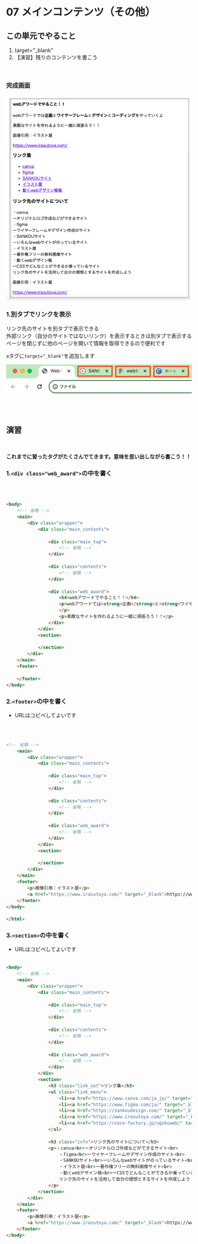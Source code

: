 # **07 メインコンテンツ（その他）**

## **この単元でやること**

1. target="_blank"
2. 【演習】残りのコンテンツを書こう

<br>

### **完成画面**

![html](img/07_img01.png)

### **1.別タブでリンクを表示**

リンク先のサイトを別タブで表示できる  
外部リンク（自分のサイトではないリンク）を表示するときは別タブで表示する  
ページを閉じずに他のページを開いて情報を取得できるので便利です

`a`タグに`target="_blank"`を追加します

![html](img/07_img02.png)

<br><br>


## **演習**

<br>

**これまでに習ったタグがたくさんでてきます。意味を思い出しながら書こう！！**

### **1.`<div class="web_award">`の中を書く**  
  
<br>

```html

<body>
    <!-- 省略 -->
    <main>
        <div class="wrapper">
            <div class="main_contents">
                
                <div class="main_top">
                    <!-- 省略 -->
                </div>
                
                <div class="contents">
                    <!-- 省略 -->
                </div>

                <div class="web_award">
                    <h4>webアワードでやること！！</h4>
                    <p>webアワードでは<strong>企画</strong>と<strong>ワイヤーフレーム</strong>と<strong>デザイン</strong>と<strong>コーディング</strong>をやっていくよ
                    </p>
                    <p>素敵なサイトを作れるように一緒に頑張ろう！！</p>
                </div>
            </div>
            <section>
                
            </section>
        </div>
    </main>
    <footer>
        
    </footer>
</body>

```

### **2.`<footer>`の中を書く**

- URLはコピペしてよいです

<br>

```html

<!-- 省略 -->
    <main>
        <div class="wrapper">
            <div class="main_contents">
                
                <div class="main_top">
                    <!-- 省略 -->
                </div>
                
                <div class="contents">
                    <!-- 省略 -->
                </div>

                <div class="web_award">
                    <!-- 省略 -->
                </div>
            </div>
            <section>
                
            </section>
        </div>
    </main>
    <footer>
        <p>画像引用：イラスト屋</p>
        <a href="https://www.irasutoya.com/" target="_blank">https://www.irasutoya.com/</a>
    </footer>
</body>

</html>
```

### **3.`<section>`の中を書く**  

- URLはコピペしてよいです
  
```html

<body>
    <!-- 省略 -->
    <main>
        <div class="wrapper">
            <div class="main_contents">
                
                <div class="main_top">
                    <!-- 省略 -->
                </div>
                
                <div class="contents">
                    <!-- 省略 -->
                </div>

                <div class="web_award">
                    <!-- 省略 -->
                </div>
            </div>
            <section>
                <h3 class="link_set">リンク集</h3>
                <ul class="link_menu">
                    <li><a href="https://www.canva.com/ja_jp/" target="_blank">canva</a></li>
                    <li><a href="https://www.figma.com/ja/" target="_blank">figma</a></li>
                    <li><a href="https://sankoudesign.com/" target="_blank">SANKOUサイト</a></li>
                    <li><a href="https://www.irasutoya.com/" target="_blank">イラスト屋</a></li>
                    <li><a href="https://coco-factory.jp/ugokuweb/" target="_blank">動くwebデザイン帳帳</a></li>
                </ul>

                <h3 class="info">リンク先のサイトについて</h3>
                <p>・canva<br>ーオリジナルロゴ作成などができるサイト<br>
                    ・figma<br>ーワイヤーフレームやデザイン作成のサイト<br>
                    ・SANKOUサイト<br>ーいろんなwebサイトがのっているサイト<br>
                    ・イラスト屋<br>ー著作権フリーの無料画像サイト<br>
                    ・動くwebデザイン帳<br>ーCSSでどんなことができるか乗っているサイト<br>
                    リンク先のサイトを活用して自分の理想とするサイトを作成しよう
                </p>
            </section>
        </div>
    </main>
    <footer>
        <p>画像引用：イラスト屋</p>
        <a href="https://www.irasutoya.com/" target="_blank">https://www.irasutoya.com/</a>        
    </footer>
</body>

```

<br>

